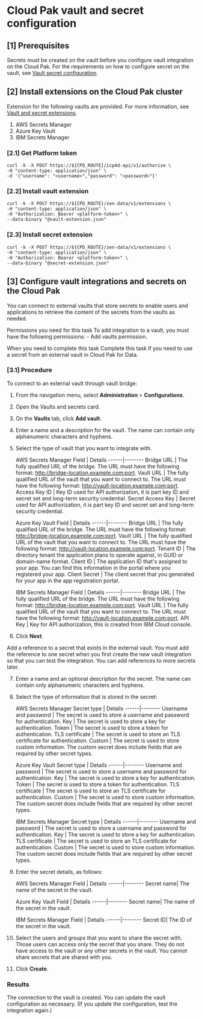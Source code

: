 # Cloud Pak vault and secret configuration

## [1] Prerequisites

Secrets must be created on the vault before you configure vault integration on the Cloud Pak.
For the requirements on how to configure secret on the vault, see [Vault secret configuration](/docs/02_configuration/vaults).  

## [2] Install extensions on the Cloud Pak cluster

Extension for the following vaults are provided. For more information, see [Vault and secret extensions](/extensions).
1. AWS Secrets Manager
2. Azure Key Vault
3. IBM Secrets Manager

### [2.1] Get Platform token

```
curl -k -X POST https://${CPD_ROUTE}/icp4d-api/v1/authorize \ 
-H "content-type: application/json" \ 
-d '{"username": "<username>","password": "<password>"}'
```

### [2.2] Install vault extension


```
curl -k -X POST https://${CPD_ROUTE}/zen-data/v1/extensions \ 
-H "content-type: application/json" \ 
-H "Authorization: Bearer <platform-token>" \ 
--data-binary "@vault-extension.json"
```

### [2.3] Install secret extension

```
curl -k -X POST https://${CPD_ROUTE}/zen-data/v1/extensions \ 
-H "content-type: application/json" \ 
-H "Authorization: Bearer <platform-token>" \ 
--data-binary "@secret-extension.json" 
```


## [3] Configure vault integrations and secrets on the Cloud Pak

You can connect to external vaults that store secrets to enable users and applications to retrieve the content of the secrets from the vaults as needed.

Permissions you need for this task
    To add integration to a vault, you must have the following permissions:
    - Add vaults permission.

When you need to complete this task
Complete this task if you need to use a secret from an external vault in Cloud Pak for Data.

### [3.1] Procedure

To connect to an external vault through vault bridge:

1. From the navigation menu, select **Administration** > **Configurations**.
2. Open the Vaults and secrets card.
3. On the **Vaults** tab, click **Add vault**.
4. Enter a name and a description for the vault.
    The name can contain only alphanumeric characters and hyphens.
5. Select the type of vault that you want to integrate with.

    AWS Secrets Manager
    Field | Details
    ------|--------
    Bridge URL | The fully qualified URL of the bridge. The URL must have the following format: http://bridge-location.example.com:port.
    Vault URL | The fully qualified URL of the vault that you want to connect to. The URL must have the following format: http://vault-location.example.com:port.
    Access Key ID | Key ID used for API authorization, it is part key ID and secret set and long-term security credential.
    Secret Access Key | Secret used for API authorization, it is part key ID and secret set and long-term security credential.

    Azure Key Vault
    Field | Details
    ------|--------
    Bridge URL | The fully qualified URL of the bridge. The URL must have the following format: http://bridge-location.example.com:port.
    Vault URL | The fully qualified URL of the vault that you want to connect to. The URL must have the following format: http://vault-location.example.com:port.
    Tenant ID | The directory tenant the application plans to operate against, in GUID or domain-name format.
    Client ID | The application ID that's assigned to your app. You can find this information in the portal where you registered your app.
    Client Secret | The client secret that you generated for your app in the app registration portal. 

    IBM Secrets Manager
    Field | Details
    ------|--------
    Bridge URL | The fully qualified URL of the bridge. The URL must have the following format: http://bridge-location.example.com:port.
    Vault URL | The fully qualified URL of the vault that you want to connect to. The URL must have the following format: http://vault-location.example.com:port.
    API Key | Key for API authorization, this is created from IBM Cloud console.


6. Click **Next**.

Add a reference to a secret that exists in the external vault. You must add the reference to one secret when you first create the new vault integration so that you can test the integration. You can add references to more secrets later.

7. Enter a name and an optional description for the secret.
    The name can contain only alphanumeric characters and hyphens.
8. Select the type of information that is stored in the secret:

    AWS Secrets Manager
    Secret type | Details
    ------|--------
    Username and password | The secret is used to store a username and password for authentication.
    Key | The secret is used to store a key for authentication.
    Token | The secret is used to store a token for authentication.
    TLS certificate	| The secret is used to store an TLS certificate for authentication.
    Custom | The secret is used to store custom information. The custom secret does include fields that are required by other secret types.

    Azure Key Vault
    Secret type | Details
    ------|--------
    Username and password | The secret is used to store a username and password for authentication.
    Key | The secret is used to store a key for authentication.
    Token | The secret is used to store a token for authentication.
    TLS certificate	| The secret is used to store an TLS certificate for authentication.
    Custom | The secret is used to store custom information. The custom secret does include fields that are required by other secret types.

    IBM Secrets Manager
    Secret type | Details
    ------|--------
    Username and password | The secret is used to store a username and password for authentication.
    Key | The secret is used to store a key for authentication.
    TLS certificate |	The secret is used to store an TLS certificate for authentication.
    Custom | The secret is used to store custom information. The custom secret does include fields that are required by other secret types.


9. Enter the secret details, as follows:

    AWS Secrets Manager
    Field | Details
    ------|--------
    Secret name| The name of the secret in the vault.

    Azure Key Vault
    Field | Details
    ------|--------
    Secret name| The name of the secret in the vault.

    IBM Secrets Manager
    Field | Details
    ------|--------
    Secret ID| The ID of the secret in the vault.

10. Select the users and groups that you want to share the secret with.
    Those users can access only the secret that you share. They do not have access to the vault or any other secrets in the vault.
    You cannot share secrets that are shared with you.

11. Click **Create**.

### Results
The connection to the vault is created.
You can update the vault configuration as necessary. (If you update the configuration, test the integration again.)